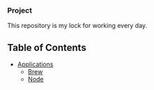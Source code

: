 ### Project
This repository is my lock for working every day.

## Table of Contents
- [Applications](#applications)
    - [Brew](#brew)
    - [Node](#node)